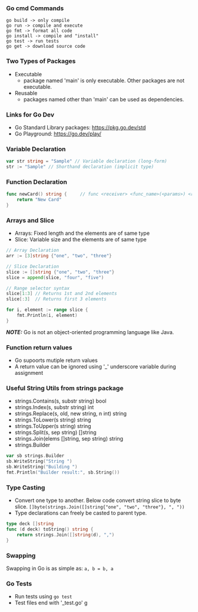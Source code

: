 ### Go cmd Commands
```
go build -> only compile
go run -> compile and execute
go fmt -> format all code
go install -> compile and "install"
go test -> run tests
go get -> download source code 
```

### Two Types of Packages
- Executable 
    - package named 'main' is only executable. Other packages are not executable.
- Reusable
    - packages named other than 'main' can be used as dependencies.

### Links for Go Dev
- Go Standard Library packages: https://pkg.go.dev/std 
- Go Playground: https://go.dev/play/

### Variable Declaration
```go
var str string = "Sample" // Variable declaration (long-form)
str := "Sample" // Shorthand declaration (implicit type)
```

### Function Declaration 
```go
func newCard() string {     // func <receiver> <func_name>(<params>) <return_type> {...}
    return "New Card"
}
```

### Arrays and Slice
- Arrays: Fixed length and the elements are of same type
- Slice: Variable size and the elements are of same type

```go
// Array Declaration
arr := [3]string {"one", "two", "three"}

// Slice Declaration
slice := []string {"one", "two", "three"}
slice = append(slice, "four", "five")

// Range selector syntax
slice[1:3] // Returns 1st and 2nd elements
slice[:3]  // Returns first 3 elements

for i, element := range slice {
    fmt.Println(i, element)
}
```

**_NOTE:_** Go is not an object-oriented programming language like Java.

### Function return values
- Go supoorts mutiple return values
- A return value can be ignored using '_' underscore variable during assignment

### Useful String Utils from strings package
- strings.Contains(s, substr string) bool
- strings.Index(s, substr string) int
- strings.Replace(s, old, new string, n int) string
- strings.ToLower(s string) string
- strings.ToUpper(s string) string
- strings.Split(s, sep string) []string
- strings.Join(elems []string, sep string) string
- strings.Builder
```go
var sb strings.Builder
sb.WriteString("String ")
sb.WriteString("Building ")
fmt.Println("Builder result:", sb.String())
```

### Type Casting
- Convert one type to another. Below code convert string slice to byte slice.
`[]byte(strings.Join([]string{"one", "two", "three"}, ", "))`
- Type declarations can freely be casted to parent type.
```go
type deck []string
func (d deck) toString() string {
	return strings.Join([]string(d), ",")
}
```

### Swapping
Swapping in Go is as simple as:
`a, b = b, a`

### Go Tests
- Run tests using `go test`
- Test files end with '_test.go'
g